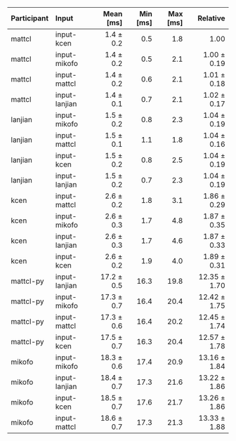 | Participant | Input | Mean [ms] | Min [ms] | Max [ms] | Relative |
|:---|:---|---:|---:|---:|---:|
| mattcl | input-kcen | 1.4 ± 0.2 | 0.5 | 1.8 | 1.00 |
| mattcl | input-mikofo | 1.4 ± 0.2 | 0.5 | 2.1 | 1.00 ± 0.19 |
| mattcl | input-mattcl | 1.4 ± 0.2 | 0.6 | 2.1 | 1.01 ± 0.18 |
| mattcl | input-lanjian | 1.4 ± 0.1 | 0.7 | 2.1 | 1.02 ± 0.17 |
| lanjian | input-mikofo | 1.5 ± 0.2 | 0.8 | 2.3 | 1.04 ± 0.19 |
| lanjian | input-mattcl | 1.5 ± 0.1 | 1.1 | 1.8 | 1.04 ± 0.16 |
| lanjian | input-kcen | 1.5 ± 0.2 | 0.8 | 2.5 | 1.04 ± 0.19 |
| lanjian | input-lanjian | 1.5 ± 0.2 | 0.7 | 2.3 | 1.04 ± 0.19 |
| kcen | input-mattcl | 2.6 ± 0.2 | 1.8 | 3.1 | 1.86 ± 0.29 |
| kcen | input-mikofo | 2.6 ± 0.3 | 1.7 | 4.8 | 1.87 ± 0.35 |
| kcen | input-lanjian | 2.6 ± 0.3 | 1.7 | 4.6 | 1.87 ± 0.33 |
| kcen | input-kcen | 2.6 ± 0.2 | 1.9 | 4.0 | 1.89 ± 0.31 |
| mattcl-py | input-lanjian | 17.2 ± 0.5 | 16.3 | 19.8 | 12.35 ± 1.70 |
| mattcl-py | input-mikofo | 17.3 ± 0.7 | 16.4 | 20.4 | 12.42 ± 1.75 |
| mattcl-py | input-mattcl | 17.3 ± 0.6 | 16.4 | 20.2 | 12.45 ± 1.74 |
| mattcl-py | input-kcen | 17.5 ± 0.7 | 16.3 | 20.4 | 12.57 ± 1.78 |
| mikofo | input-mikofo | 18.3 ± 0.6 | 17.4 | 20.9 | 13.16 ± 1.84 |
| mikofo | input-lanjian | 18.4 ± 0.7 | 17.3 | 21.6 | 13.22 ± 1.86 |
| mikofo | input-kcen | 18.5 ± 0.7 | 17.6 | 21.7 | 13.26 ± 1.86 |
| mikofo | input-mattcl | 18.6 ± 0.7 | 17.3 | 21.3 | 13.33 ± 1.88 |
